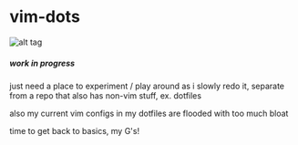 # vim-dots

![alt tag](http://ericman.com/i/csre_logo.png)

##### work in progress

just need a place to experiment / play around as i slowly redo it, separate
from a repo that also has non-vim stuff, ex. dotfiles

also my current vim configs in my dotfiles are flooded with too much bloat 


time to get back to basics, my G's!



